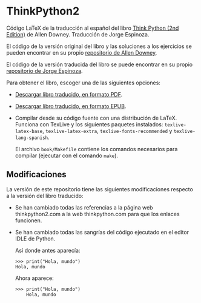 ThinkPython2
============

Código LaTeX de la traducción al español del libro 
[Think Python (2nd Edition)](http://greenteapress.com/wp/think-python-2e/)
de Allen Downey. Traducción de Jorge Espinoza.

El código de la versión original del libro y las soluciones a los
ejercicios se pueden encontrar en su propio 
[repositorio de Allen Downey](https://github.com/AllenDowney/ThinkPython2).

El código de la versión traducida del libro se puede encontrar en su
propio [repositorio de Jorge Espinoza](https://github.com/espinoza/ThinkPython2-spanish).


Para obtener el libro, escoger una de las siguientes opciones:
* [Descargar libro traducido, en formato PDF](https://github.com/picuino/ThinkPython2/blob/master/book/thinkpython2-spanish.pdf).
* [Descargar libro traducido, en formato EPUB](https://github.com/picuino/ThinkPython2/blob/master/book/epub/thinkpython2-spanish.epub).
* Compilar desde su código fuente con una distribución de LaTeX.
  Funciona con TexLive y los siguientes paquetes instalados:
  `texlive-latex-base`, `texlive-latex-extra`, 
  `texlive-fonts-recommended` y `texlive-lang-spanish`.  
  
  El archivo `book/Makefile` contiene los comandos necesarios para
  compilar (ejecutar con el comando `make`).


Modificaciones
--------------
La versión de este repositorio tiene las siguientes modificaciones
respecto a la versión del libro traducido:

* Se han cambiado todas las referencias a la página web 
  thinkpython2.com a la web thinkpython.com para que los enlaces
  funcionen.

* Se han cambiado todas las sangrías del código ejecutado en el 
  editor IDLE de Python.

  Así donde antes aparecía:
  ```
  >>> print("Hola, mundo")
  Hola, mundo
  ```
  
  Ahora aparece:
  ```
  >>> print("Hola, mundo")
      Hola, mundo
  ```
